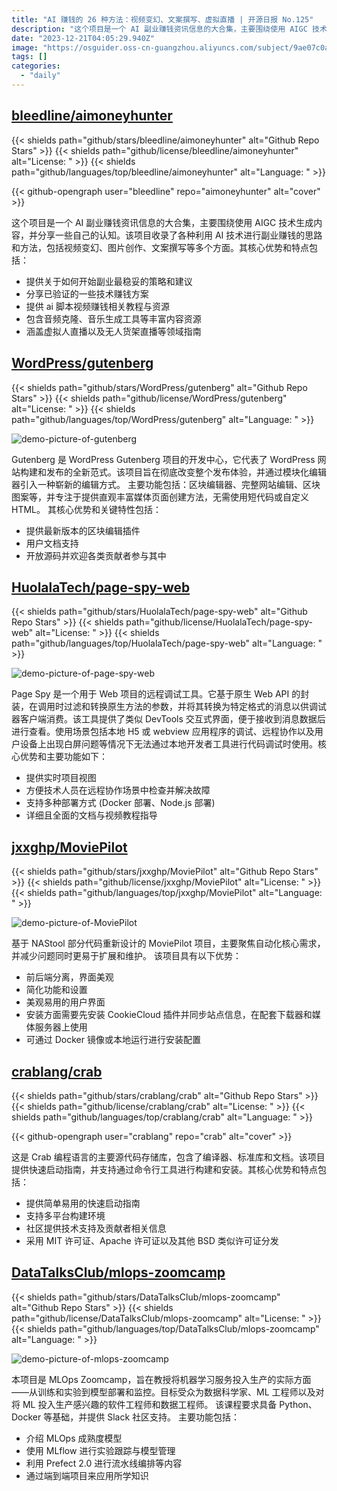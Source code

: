```yaml
---
title: "AI 赚钱的 26 种方法：视频变幻、文案撰写、虚拟直播 | 开源日报 No.125"
description: "这个项目是一个 AI 副业赚钱资讯信息的大合集，主要围绕使用 AIGC 技术生成内容，并分享一些自己的认知。该项目收录了各种利用 AI 技术进行副业赚钱的思路和方法，包括视频变幻、图片创作、文案撰写等多个方面。"
date: "2023-12-21T04:05:29.940Z"
image: "https://osguider.oss-cn-guangzhou.aliyuncs.com/subject/9ae07c0ab8a6739c28e3e926f0520c13.png"
tags: []
categories:
  - "daily"
---
```


## [bleedline/aimoneyhunter](https://github.com/bleedline/aimoneyhunter)

{{< shields path="github/stars/bleedline/aimoneyhunter" alt="Github Repo Stars" >}} {{< shields path="github/license/bleedline/aimoneyhunter" alt="License: " >}} {{< shields path="github/languages/top/bleedline/aimoneyhunter" alt="Language: " >}}

{{< github-opengraph user="bleedline" repo="aimoneyhunter" alt="cover" >}}

这个项目是一个 AI 副业赚钱资讯信息的大合集，主要围绕使用 AIGC 技术生成内容，并分享一些自己的认知。该项目收录了各种利用 AI 技术进行副业赚钱的思路和方法，包括视频变幻、图片创作、文案撰写等多个方面。其核心优势和特点包括：

- 提供关于如何开始副业最稳妥的策略和建议
- 分享已验证的一些技术赚钱方案
- 提供 ai 脚本视频赚钱相关教程与资源
- 包含音频克隆、音乐生成工具等丰富内容资源
- 涵盖虚拟人直播以及无人货架直播等领域指南
  
## [WordPress/gutenberg](https://github.com/WordPress/gutenberg)

{{< shields path="github/stars/WordPress/gutenberg" alt="Github Repo Stars" >}} {{< shields path="github/license/WordPress/gutenberg" alt="License: " >}} {{< shields path="github/languages/top/WordPress/gutenberg" alt="Language: " >}}

![demo-picture-of-gutenberg](https://picgo-daily.oss-cn-guangzhou.aliyuncs.com/picgo-daily/2023/db90b35c4a515850eff98157793a8bf2.png)

Gutenberg 是 WordPress Gutenberg 项目的开发中心，它代表了 WordPress 网站构建和发布的全新范式。该项目旨在彻底改变整个发布体验，并通过模块化编辑器引入一种崭新的编辑方式。
主要功能包括：区块编辑器、完整网站编辑、区块图案等，并专注于提供直观丰富媒体页面创建方法，无需使用短代码或自定义 HTML。
其核心优势和关键特性包括：

- 提供最新版本的区块编辑插件
- 用户文档支持
- 开放源码并欢迎各类贡献者参与其中
  
## [HuolalaTech/page-spy-web](https://github.com/HuolalaTech/page-spy-web)

{{< shields path="github/stars/HuolalaTech/page-spy-web" alt="Github Repo Stars" >}} {{< shields path="github/license/HuolalaTech/page-spy-web" alt="License: " >}} {{< shields path="github/languages/top/HuolalaTech/page-spy-web" alt="Language: " >}}

![demo-picture-of-page-spy-web](https://picgo-daily.oss-cn-guangzhou.aliyuncs.com/picgo-daily/2023/15a267a9997cfff7c6b300a7a57fdd0d.png)

Page Spy 是一个用于 Web 项目的远程调试工具。它基于原生 Web API 的封装，在调用时过滤和转换原生方法的参数，并将其转换为特定格式的消息以供调试器客户端消费。该工具提供了类似 DevTools 交互式界面，便于接收到消息数据后进行查看。使用场景包括本地 H5 或 webview 应用程序的调试、远程协作以及用户设备上出现白屏问题等情况下无法通过本地开发者工具进行代码调试时使用。核心优势和主要功能如下：

- 提供实时项目视图
- 方便技术人员在远程协作场景中检查并解决故障
- 支持多种部署方式 (Docker 部署、Node.js 部署)
- 详细且全面的文档与视频教程指导
  
## [jxxghp/MoviePilot](https://github.com/jxxghp/MoviePilot)

{{< shields path="github/stars/jxxghp/MoviePilot" alt="Github Repo Stars" >}} {{< shields path="github/license/jxxghp/MoviePilot" alt="License: " >}} {{< shields path="github/languages/top/jxxghp/MoviePilot" alt="Language: " >}}

![demo-picture-of-MoviePilot](https://osguider.oss-cn-guangzhou.aliyuncs.com/subject/438ac2e6202552f61a21ebacba17e2e7.png)

基于 NAStool 部分代码重新设计的 MoviePilot 项目，主要聚焦自动化核心需求，并减少问题同时更易于扩展和维护。
该项目具有以下优势：

- 前后端分离，界面美观
- 简化功能和设置
- 美观易用的用户界面
- 安装方面需要先安装 CookieCloud 插件并同步站点信息，在配套下载器和媒体服务器上使用
- 可通过 Docker 镜像或本地运行进行安装配置
  
## [crablang/crab](https://github.com/crablang/crab)

{{< shields path="github/stars/crablang/crab" alt="Github Repo Stars" >}} {{< shields path="github/license/crablang/crab" alt="License: " >}} {{< shields path="github/languages/top/crablang/crab" alt="Language: " >}}

{{< github-opengraph user="crablang" repo="crab" alt="cover" >}}

这是 Crab 编程语言的主要源代码存储库，包含了编译器、标准库和文档。该项目提供快速启动指南，并支持通过命令行工具进行构建和安装。其核心优势和特点包括：

- 提供简单易用的快速启动指南
- 支持多平台构建环境
- 社区提供技术支持及贡献者相关信息
- 采用 MIT 许可证、Apache 许可证以及其他 BSD 类似许可证分发
  
## [DataTalksClub/mlops-zoomcamp](https://github.com/DataTalksClub/mlops-zoomcamp)

{{< shields path="github/stars/DataTalksClub/mlops-zoomcamp" alt="Github Repo Stars" >}} {{< shields path="github/license/DataTalksClub/mlops-zoomcamp" alt="License: " >}} {{< shields path="github/languages/top/DataTalksClub/mlops-zoomcamp" alt="Language: " >}}

![demo-picture-of-mlops-zoomcamp](https://picgo-daily.oss-cn-guangzhou.aliyuncs.com/picgo-daily/2023/38f88e27dcf2049bc8294de5d59766a4.png)

本项目是 MLOps Zoomcamp，旨在教授将机器学习服务投入生产的实际方面——从训练和实验到模型部署和监控。目标受众为数据科学家、ML 工程师以及对将 ML 投入生产感兴趣的软件工程师和数据工程师。
该课程要求具备 Python、Docker 等基础，并提供 Slack 社区支持。
主要功能包括：

- 介绍 MLOps 成熟度模型
- 使用 MLflow 进行实验跟踪与模型管理
- 利用 Prefect 2.0 进行流水线编排等内容
- 通过端到端项目来应用所学知识
  
